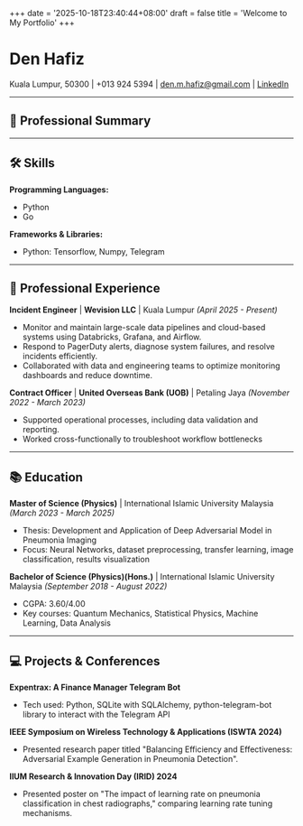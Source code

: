 +++
date = '2025-10-18T23:40:44+08:00'
draft = false
title = 'Welcome to My Portfolio'
+++

# Den Hafiz

Kuala Lumpur, 50300 | +013 924 5394 | [den.m.hafiz@gmail.com](mailto:den.m.hafiz@gmail.com) | [LinkedIn](https://www.linkedin.com/in/denhafiz69/)

---

## 🎯 Professional Summary

----

## 🛠️ Skills

**Programming Languages:**
* Python
* Go

**Frameworks & Libraries:**
* Python: Tensorflow, Numpy, Telegram

---

## 💼 Professional Experience

**Incident Engineer** | **Wevision LLC** | Kuala Lumpur
*(April 2025 - Present)*

* Monitor and maintain large-scale data pipelines and cloud-based systems using Databricks, Grafana, and Airflow.
* Respond to PagerDuty alerts, diagnose system failures, and resolve incidents efficiently.
* Collaborated with data and engineering teams to optimize monitoring dashboards and reduce downtime.

**Contract Officer** | **United Overseas Bank (UOB)** | Petaling Jaya
*(November 2022 - March 2023)*

* Supported operational processes, including data validation and reporting.
* Worked cross-functionally to troubleshoot workflow bottlenecks

---

## 📚 Education

**Master of Science (Physics)** | International Islamic University Malaysia
*(March 2023 - March 2025)*

* Thesis: Development and Application of Deep Adversarial Model in Pneumonia Imaging
* Focus: Neural Networks, dataset preprocessing, transfer learning, image classification, results visualization

**Bachelor of Science (Physics)(Hons.)** | International Islamic University Malaysia
*(September 2018 - August 2022)*

* CGPA: 3.60/4.00
* Key courses: Quantum Mechanics, Statistical Physics, Machine Learning, Data Analysis

---

## 💻 Projects & Conferences

**Expentrax: A Finance Manager Telegram Bot**

* Tech used: Python, SQLite with SQLAlchemy, python-telegram-bot library to interact with the Telegram API

**IEEE Symposium on Wireless Technology & Applications (ISWTA 2024)**

* Presented research paper titled "Balancing Efficiency and Effectiveness: Adversarial Example Generation in Pneumonia Detection".

**IIUM Research & Innovation Day (IRID) 2024**

* Presented poster on "The impact of learning rate on pneumonia classification in chest radiographs," comparing learning rate tuning mechanisms.
 
